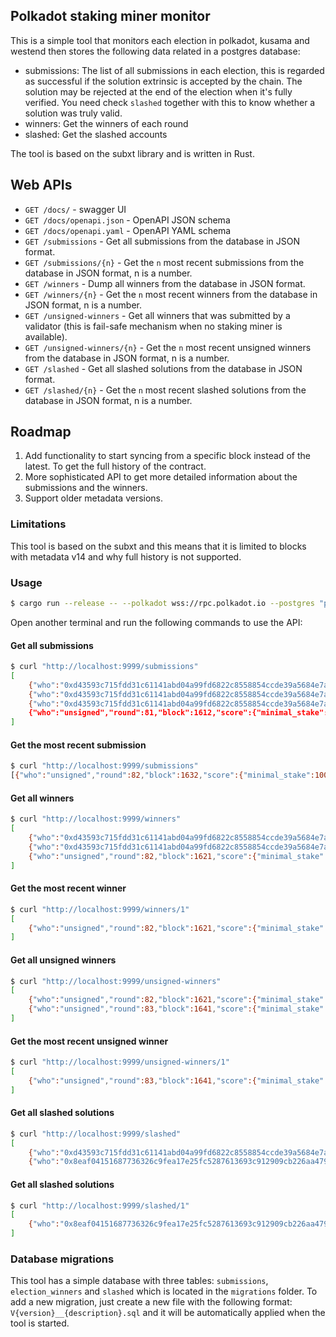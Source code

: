 ## Polkadot staking miner monitor

This is a simple tool that monitors each election in polkadot, kusama and westend 
then stores the following data related in a postgres database:
- submissions: The list of all submissions in each election, this is regarded 
  as successful if the solution extrinsic is accepted by the chain. The solution may
  be rejected at the end of the election when it's fully verified. You need check `slashed`
  together with this to know whether a solution was truly valid.
- winners: Get the winners of each round
- slashed: Get the slashed accounts

The tool is based on the subxt library and is written in Rust.

## Web APIs
- `GET /docs/` - swagger UI
- `GET /docs/openapi.json` - OpenAPI JSON schema
- `GET /docs/openapi.yaml` - OpenAPI YAML schema
- `GET /submissions` - Get all submissions from the database in JSON format.
- `GET /submissions/{n}` - Get the `n` most recent submissions from the database in JSON format, n is a number.
- `GET /winners` - Dump all winners from the database in JSON format.
- `GET /winners/{n}` - Get the `n` most recent winners from the database in JSON format, n is a number.
- `GET /unsigned-winners` - Get all winners that was submitted by a validator (this is fail-safe mechanism when no staking miner is available).
- `GET /unsigned-winners/{n}` - Get the `n` most recent unsigned winners from the database in JSON format, n is a number.
- `GET /slashed` - Get all slashed solutions from the database in JSON format.
- `GET /slashed/{n}` - Get the `n` most recent slashed solutions from the database in JSON format, n is a number.

## Roadmap

1. Add functionality to start syncing from a specific block instead of the latest. To get the full history of the contract.
2. More sophisticated API to get more detailed information about the submissions and the winners.
3. Support older metadata versions.

### Limitations

This tool is based on the subxt and this means that it is limited to blocks with metadata v14
and why full history is not supported.

### Usage

```bash
$ cargo run --release -- --polkadot wss://rpc.polkadot.io --postgres "postgresql://user:pwd@localhost/polkadot"
```

Open another terminal and run the following commands to use the API:

#### Get all submissions

```bash
$ curl "http://localhost:9999/submissions"
[
    {"who":"0xd43593c715fdd31c61141abd04a99fd6822c8558854ccde39a5684e7a56da27d","round":79,"block":1564,"score":{"minimal_stake":100000000000000,"sum_stake":100000000000000,"sum_stake_squared":10000000000000000000000000000},"success":true},
    {"who":"0xd43593c715fdd31c61141abd04a99fd6822c8558854ccde39a5684e7a56da27d","round":80,"block":1584,"score":{"minimal_stake":100000000000000,"sum_stake":100000000000000,"sum_stake_squared":10000000000000000000000000000},"success":true},
    {"who":"0xd43593c715fdd31c61141abd04a99fd6822c8558854ccde39a5684e7a56da27d","round":81,"block":1604,"score":{"minimal_stake":340282366920938463463374607431768211455,"sum_stake":340282366920938463463374607431768211455,"sum_stake_squared":340282366920938463463374607431768211455},"success":true},
    {"who":"unsigned","round":81,"block":1612,"score":{"minimal_stake":100000000000000,"sum_stake":100000000000000,"sum_stake_squared":10000000000000000000000000000},"success":true}
]
```

#### Get the most recent submission
```bash
$ curl "http://localhost:9999/submissions"
[{"who":"unsigned","round":82,"block":1632,"score":{"minimal_stake":100000000000000,"sum_stake":100000000000000,"sum_stake_squared":10000000000000000000000000000},"success":true}]
```

#### Get all winners

```bash
$ curl "http://localhost:9999/winners"
[
    {"who":"0xd43593c715fdd31c61141abd04a99fd6822c8558854ccde39a5684e7a56da27d","round":80,"block":1581,"score":{"minimal_stake":100000000000000,"sum_stake":100000000000000,"sum_stake_squared":10000000000000000000000000000}},
    {"who":"0xd43593c715fdd31c61141abd04a99fd6822c8558854ccde39a5684e7a56da27d","round":81,"block":1601,"score":{"minimal_stake":100000000000000,"sum_stake":100000000000000,"sum_stake_squared":10000000000000000000000000000}},
    {"who":"unsigned","round":82,"block":1621,"score":{"minimal_stake":100000000000000,"sum_stake":100000000000000,"sum_stake_squared":10000000000000000000000000000}}
]
```

#### Get the most recent winner

```bash
$ curl "http://localhost:9999/winners/1"
[
    {"who":"unsigned","round":82,"block":1621,"score":{"minimal_stake":100000000000000,"sum_stake":100000000000000,"sum_stake_squared":10000000000000000000000000000}}
]
```

#### Get all unsigned winners

```bash
$ curl "http://localhost:9999/unsigned-winners"
[
    {"who":"unsigned","round":82,"block":1621,"score":{"minimal_stake":100000000000000,"sum_stake":100000000000000,"sum_stake_squared":10000000000000000000000000000}},
    {"who":"unsigned","round":83,"block":1641,"score":{"minimal_stake":100000000000000,"sum_stake":100000000000000,"sum_stake_squared":10000000000000000000000000000}}
]
```

#### Get the most recent unsigned winner

```bash
$ curl "http://localhost:9999/unsigned-winners/1"
[
    {"who":"unsigned","round":83,"block":1641,"score":{"minimal_stake":100000000000000,"sum_stake":100000000000000,"sum_stake_squared":10000000000000000000000000000}}
]
```

#### Get all slashed solutions

```bash
$ curl "http://localhost:9999/slashed"
[
    {"who":"0xd43593c715fdd31c61141abd04a99fd6822c8558854ccde39a5684e7a56da27d","round":81,"block":1611,"amount":"2000034179670"},
    {"who":"0x8eaf04151687736326c9fea17e25fc5287613693c912909cb226aa4794f26a48","round":85,"block":1691,"amount":"2000034179670"}]
```

#### Get all slashed solutions

```bash
$ curl "http://localhost:9999/slashed/1"
[
    {"who":"0x8eaf04151687736326c9fea17e25fc5287613693c912909cb226aa4794f26a48","round":85,"block":1691,"amount":"2000034179670"}
]
```

### Database migrations

This tool has a simple database with three tables: `submissions`, `election_winners` and `slashed` which is located in the `migrations` folder.
To add a new migration, just create a new file with the following format: `V{version}__{description}.sql` and it will be automatically applied when the tool is started.